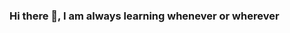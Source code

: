 ### Hi there 👋, I am always learning whenever or wherever

<!--
**gogetterarun/gogetterarun** is a ✨ _special_ ✨ repository because its `README.md` (this file) appears on your GitHub profile.

Here are some ideas to get you started:

- 🌱 I’m currently learning ...

-->
